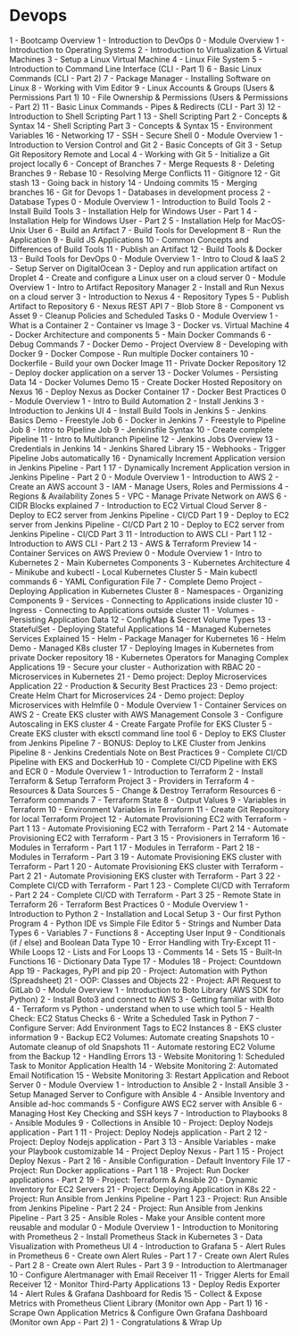 # Devops

 1 - Bootcamp Overview 
 1 - Introduction to DevOps 
 0 - Module Overview 
 1 - Introduction to Operating Systems 
 2 - Introduction to Virtualization & Virtual Machines 
 3 - Setup a Linux Virtual Machine 
 4 - Linux File System 
 5 - Introduction to Command Line Interface (CLI - Part 1) 
 6 - Basic Linux Commands (CLI - Part 2)
 7 - Package Manager - Installing Software on Linux
 8 - Working with Vim Editor
 9 - Linux Accounts & Groups (Users & Permissions Part 1) 
 10 - File Ownership & Permissions (Users & Permissions - Part 2) 
 11 - Basic Linux Commands - Pipes & Redirects (CLI - Part 3)
 12 - Introduction to Shell Scripting Part 1 
 13 - Shell Scripting Part 2 - Concepts & Syntax 
 14 - Shell Scripting Part 3 - Concepts & Syntax
 15 - Environment Variables 
 16 - Networking 
 17 - SSH - Secure Shell
 0 - Module Overview 
 1 - Introduction to Version Control and Git 
 2 - Basic Concepts of Git 
 3 - Setup Git Repository Remote and Local
 4 - Working with Git
 5 - Initialize a Git project locally 
 6 - Concept of Branches 
 7 - Merge Requests 
 8 - Deleting Branches 
 9 - Rebase 
 10 - Resolving Merge Conflicts 
 11 - Gitignore 
 12 - Git stash 
 13 - Going back in history 
 14 - Undoing commits
 15 - Merging branches 
 16 - Git for Devops 
 1 - Databases in development process 
 2 - Database Types
 0 - Module Overview 
 1 - Introduction to Build Tools 
 2 - Install Build Tools 
 3 - Installation Help for Windows User - Part 1
 4 - Installation Help for Windows User - Part 2 
 5 - Installation Help for MacOS-Unix User
 6 - Build an Artifact 
 7 - Build Tools for Development 
 8 - Run the Application
 9 - Build JS Applications 
 10 - Common Concepts and Differences of Build Tools
 11 - Publish an Artifact 
 12 - Build Tools & Docker 
 13 - Build Tools for DevOps 
 0 - Module Overview 
 1 - Intro to Cloud & IaaS 
 2 - Setup Server on DigitalOcean 
 3 - Deploy and run application artifact on Droplet 
 4 - Create and configure a Linux user on a cloud server 
 0 - Module Overview 
 1 - Intro to Artifact Repository Manager
 2 - Install and Run Nexus on a cloud server 
 3 - Introduction to Nexus
 4 - Repository Types
 5 - Publish Artifact to Repository 
 6 - Nexus REST API 
 7 - Blob Store 
 8 - Component vs Asset 
 9 - Cleanup Policies and Scheduled Tasks
 0 - Module Overview 
 1 - What is a Container 
 2 - Container vs Image 
 3 - Docker vs. Virtual Machine
 4 - Docker Architecture and components 
 5 - Main Docker Commands 
 6 - Debug Commands 
 7 - Docker Demo - Project Overview 
 8 - Developing with Docker 
 9 - Docker Compose - Run multiple Docker containers 
 10 - Dockerfile - Build your own Docker Image 
 11 - Private Docker Repository
 12 - Deploy docker application on a server 
 13 - Docker Volumes - Persisting Data
 14 - Docker Volumes Demo 
 15 - Create Docker Hosted Repository on Nexus 
 16 - Deploy Nexus as Docker Container
 17 - Docker Best Practices 
 0 - Module Overview 
 1 - Intro to Build Automation
 2 - Install Jenkins 
 3 - Introduction to Jenkins UI
 4 - Install Build Tools in Jenkins 
 5 - Jenkins Basics Demo - Freestyle Job
 6 - Docker in Jenkins 
 7 - Freestyle to Pipeline Job 
 8 - Intro to Pipeline Job 
 9 - Jenkinsfile Syntax 
 10 - Create complete Pipeline
 11 - Intro to Multibranch Pipeline
 12 - Jenkins Jobs Overview 
 13 - Credentials in Jenkins
 14 - Jenkins Shared Library 
 15 - Webhooks - Trigger Pipeline Jobs automatically
 16 - Dynamically Increment Application version in Jenkins Pipeline - Part 1
 17 - Dynamically Increment Application version in Jenkins Pipeline - Part 2 
 0 - Module Overview 
 1 - Introduction to AWS
 2 - Create an AWS account
 3 - IAM - Manage Users, Roles and Permissions
 4 - Regions & Availability Zones 
 5 - VPC - Manage Private Network on AWS 
 6 - CIDR Blocks explained 
 7 - Introduction to EC2 Virtual Cloud Server 
 8 - Deploy to EC2 server from Jenkins Pipeline - CI/CD Part 1
 9 - Deploy to EC2 server from Jenkins Pipeline - CI/CD Part 2
 10 - Deploy to EC2 server from Jenkins Pipeline - CI/CD Part 3 
 11 - Introduction to AWS CLI - Part 1
 12 - Introduction to AWS CLI - Part 2 
 13 - AWS & Terraform Preview 
 14 - Container Services on AWS Preview 
 0 - Module Overview 
 1 - Intro to Kubernetes 
 2 - Main Kubernetes Components 
 3 - Kubernetes Architecture
 4 - Minikube and kubectl - Local Kubernetes Cluster 
 5 - Main kubectl commands 
 6 - YAML Configuration File 
 7 - Complete Demo Project - Deploying Application in Kubernetes Cluster
 8 - Namespaces - Organizing Components 
 9 - Services - Connecting to Applications inside cluster 
 10 - Ingress - Connecting to Applications outside cluster 
 11 - Volumes - Persisting Application Data
 12 - ConfigMap & Secret Volume Types 
 13 - StatefulSet - Deploying Stateful Applications 
 14 - Managed Kubernetes Services Explained 
 15 - Helm - Package Manager for Kubernetes 
 16 - Helm Demo - Managed K8s cluster 
 17 - Deploying Images in Kubernetes from private Docker repository
 18 - Kubernetes Operators for Managing Complex Applications
 19 - Secure your cluster - Authorization with RBAC 
 20 - Microservices in Kubernetes 
 21 - Demo project: Deploy Microservices Application 
 22 - Production & Security Best Practices 
 23 - Demo project: Create Helm Chart for Microservices 
 24 - Demo project: Deploy Microservices with Helmfile 
 0 - Module Overview 
 1 - Container Services on AWS 
 2 - Create EKS cluster with AWS Management Console 
 3 - Configure Autoscaling in EKS cluster
 4 - Create Fargate Profile for EKS Cluster 
 5 - Create EKS cluster with eksctl command line tool 
 6 - Deploy to EKS Cluster from Jenkins Pipeline 
 7 - BONUS: Deploy to LKE Cluster from Jenkins Pipeline 
 8 - Jenkins Credentials Note on Best Practices 
 9 - Complete CI/CD Pipeline with EKS and DockerHub 
 10 - Complete CI/CD Pipeline with EKS and ECR 
 0 - Module Overview 
 1 - Introduction to Terraform 
 2 - Install Terraform & Setup Terraform Project 
 3 - Providers in Terraform
 4 - Resources & Data Sources 
 5 - Change & Destroy Terraform Resources 
 6 - Terraform commands 
 7 - Terraform State 
 8 - Output Values 
 9 - Variables in Terraform 
 10 - Environment Variables in Terraform 
 11 - Create Git Repository for local Terraform Project
 12 - Automate Provisioning EC2 with Terraform - Part 1 
 13 - Automate Provisioning EC2 with Terraform - Part 2
 14 - Automate Provisioning EC2 with Terraform - Part 3 
 15 - Provisioners in Terraform 
 16 - Modules in Terraform - Part 1 
 17 - Modules in Terraform - Part 2
 18 - Modules in Terraform - Part 3
 19 - Automate Provisioning EKS cluster with Terraform - Part 1 
 20 - Automate Provisioning EKS cluster with Terraform - Part 2 
 21 - Automate Provisioning EKS cluster with Terraform - Part 3 
 22 - Complete CI/CD with Terraform - Part 1 
 23 - Complete CI/CD with Terraform - Part 2 
 24 - Complete CI/CD with Terraform - Part 3
 25 - Remote State in Terraform 
 26 - Terraform Best Practices 
 0 - Module Overview 
 1 - Introduction to Python
 2 - Installation and Local Setup 
 3 - Our first Python Program 
 4 - Python IDE vs Simple File Editor
 5 - Strings and Number Data Types 
 6 - Variables 
 7 - Functions 
 8 - Accepting User Input 
 9 - Conditionals (if / else) and Boolean Data Type 
 10 - Error Handling with Try-Except 
 11 - While Loops 
 12 - Lists and For Loops 
 13 - Comments 
 14 - Sets 
 15 - Built-In Functions 
 16 - Dictionary Data Type 
 17 - Modules 
 18 - Project: Countdown App 
 19 - Packages, PyPI and pip 
 20 - Project: Automation with Python (Spreadsheet) 
 21 - OOP: Classes and Objects 
 22 - Project: API Request to GitLab 
 0 - Module Overview 
 1 - Introduction to Boto Library (AWS SDK for Python) 
 2 - Install Boto3 and connect to AWS 
 3 - Getting familiar with Boto 
 4 - Terraform vs Python - understand when to use which tool 
 5 - Health Check: EC2 Status Checks 
 6 - Write a Scheduled Task in Python 
 7 - Configure Server: Add Environment Tags to EC2 Instances 
 8 - EKS cluster information 
 9 - Backup EC2 Volumes: Automate creating Snapshots 
 10 - Automate cleanup of old Snapshots 
 11 - Automate restoring EC2 Volume from the Backup 
 12 - Handling Errors 
 13 - Website Monitoring 1: Scheduled Task to Monitor Application Health 
 14 - Website Monitoring 2: Automated Email Notification
 15 - Website Monitoring 3: Restart Application and Reboot Server 
 0 - Module Overview 
 1 - Introduction to Ansible
 2 - Install Ansible 
 3 - Setup Managed Server to Configure with Ansible
 4 - Ansible Inventory and Ansible ad-hoc commands 
 5 - Configure AWS EC2 server with Ansible
 6 - Managing Host Key Checking and SSH keys 
 7 - Introduction to Playbooks 
 8 - Ansible Modules 
 9 - Collections in Ansible 
 10 - Project: Deploy Nodejs application - Part 1 
 11 - Project: Deploy Nodejs application - Part 2 
 12 - Project: Deploy Nodejs application - Part 3 
 13 - Ansible Variables - make your Playbook customizable 
 14 - Project Deploy Nexus - Part 1
 15 - Project Deploy Nexus - Part 2
 16 - Ansible Configuration - Default Inventory File
 17 - Project: Run Docker applications - Part 1
 18 - Project: Run Docker applications - Part 2 
 19 - Project: Terraform & Ansible 
 20 - Dynamic Inventory for EC2 Servers 
 21 - Project: Deploying Application in K8s 
 22 - Project: Run Ansible from Jenkins Pipeline - Part 1 
 23 - Project: Run Ansible from Jenkins Pipeline - Part 2
 24 - Project: Run Ansible from Jenkins Pipeline - Part 3 
 25 - Ansible Roles - Make your Ansible content more reusable and modular
 0 - Module Overview 
 1 - Introduction to Monitoring with Prometheus 
 2 - Install Prometheus Stack in Kubernetes 
 3 - Data Visualization with Prometheus UI
 4 - Introduction to Grafana
 5 - Alert Rules in Prometheus
 6 - Create own Alert Rules - Part 1
 7 - Create own Alert Rules - Part 2
 8 - Create own Alert Rules - Part 3 
 9 - Introduction to Alertmanager
 10 - Configure Alertmanager with Email Receiver
 11 - Trigger Alerts for Email Receiver 
 12 - Monitor Third-Party Applications 
 13 - Deploy Redis Exporter
 14 - Alert Rules & Grafana Dashboard for Redis
 15 - Collect & Expose Metrics with Prometheus Client Library (Monitor own App - Part 1)
 16 - Scrape Own Application Metrics & Configure Own Grafana Dashboard (Monitor own App - Part 2)
 1 - Congratulations & Wrap Up 